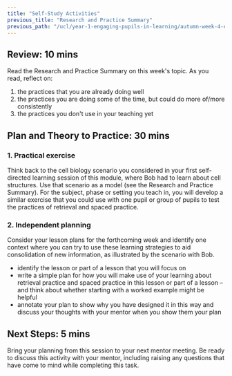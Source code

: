 ```yaml
---
title: "Self-Study Activities"
previous_title: "Research and Practice Summary"
previous_path: "/ucl/year-1-engaging-pupils-in-learning/autumn-week-4-ect-research-and-practice-summary"
---
```


## Review: 10 mins

Read the Research and Practice Summary on this week's topic. As you read, reflect on:

1. the practices that you are already doing well
2. the practices you are doing some of the time, but could do more of/more consistently
3. the practices you don't use in your teaching yet

## Plan and Theory to Practice: 30 mins

### 1. Practical exercise

Think back to the cell biology scenario you considered in your first self-directed learning session of this module, where Bob had to learn about cell structures. Use that scenario as a model (see the Research and Practice Summary). For the subject, phase or setting you teach in, you will develop a similar exercise that you could use with one pupil or group of pupils to test the practices of retrieval and spaced practice.

### 2. Independent planning

Consider your lesson plans for the forthcoming week and identify one context where you can try to use these learning strategies to aid consolidation of new information, as illustrated by the scenario with Bob.

- identify the lesson or part of a lesson that you will focus on
- write a simple plan for how you will make use of your learning about retrieval practice and spaced practice in this lesson or part of a lesson – and think about whether starting with a worked example might be helpful
- annotate your plan to show why you have designed it in this way and discuss your thoughts with your mentor when you show them your plan

## Next Steps: 5 mins

Bring your planning from this session to your next mentor meeting. Be ready to discuss this activity with your mentor, including raising any questions that have come to mind while completing this task.
